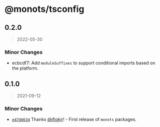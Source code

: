 # @monots/tsconfig

## 0.2.0

> 2022-05-30

### Minor Changes

- ecbcdf7: Add `moduleSuffixes` to support conditional imports based on the platform.

## 0.1.0

> 2021-09-12

### Minor Changes

- [`e4746634`](https://github.com/monots/monots/commit/e4746634cce0b3f844da1bf24c98dd9d0ab9135c) Thanks [@ifiokjr](https://github.com/ifiokjr)! - First release of `monots` packages.
